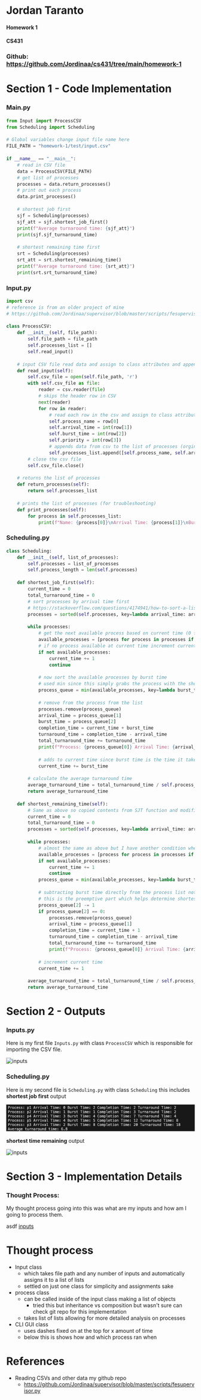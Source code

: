 # Jordan Taranto
#### Homework 1
#### CS431
### Github: https://github.com/Jordinaa/cs431/tree/main/homework-1
# Section 1 - Code Implementation
### Main.py
``` main.py
from Input import ProcessCSV
from Scheduling import Scheduling

# Global variables change input file name here
FILE_PATH = "homework-1/test/input.csv"

if __name__ == "__main__":
	# read in CSV file
	data = ProcessCSV(FILE_PATH)
	# get list of processes
	processes = data.return_processes()
	# print out each process
	data.print_processes()
	
	# shortest job first
	sjf = Scheduling(processes)
	sjf_att = sjf.shortest_job_first()
	print(f"Average turnaround time: {sjf_att}")
	print(sjf.sjf_turnaround_time)
	
	# shortest remaining time first
	srt = Scheduling(processes)
	srt_att = srt.shortest_remaining_time()
	print(f"Average turnaround time: {srt_att}")
	print(srt.srt_turnaround_time)
```
### Input.py
```Input.py
import csv 
# reference is from an older project of mine
# https://github.com/Jordinaa/supervisor/blob/master/scripts/fesupervisor.py

class ProcessCSV: 
    def __init__(self, file_path):
        self.file_path = file_path
        self.processes_list = []
        self.read_input()

    # input CSV file read data and assign to class attributes and append to list of processes
    def read_input(self):
        self.csv_file = open(self.file_path, 'r')
        with self.csv_file as file:
            reader = csv.reader(file)
            # skips the header row in CSV
            next(reader)
            for row in reader:
                # read each row in the csv and assign to class attributes
                self.process_name = row[0]
                self.arrival_time = int(row[1])
                self.burst_time = int(row[2])
                self.priority = int(row[3])
                # appends data from csv to the list of processes (orginally had a process object but changed to list for simplicity)
                self.processes_list.append([self.process_name, self.arrival_time, self.burst_time, self.priority])
        # close the csv file 
        self.csv_file.close()

    # returns the list of processes
    def return_processes(self):
        return self.processes_list

    # prints the list of processes (for troubleshooting)
    def print_processes(self):
        for process in self.processes_list:
            print(f"Name: {process[0]}\nArrival Time: {process[1]}\nBurst Time: {process[2]}\nPriority: {process[3]}\n")
```
### Scheduling.py
```Scheduling.py
class Scheduling:
    def __init__(self, list_of_processes):
        self.processes = list_of_processes
        self.process_length = len(self.processes)

    def shortest_job_first(self):
        current_time = 0
        total_turnaround_time = 0
        # sort processes by arrival time first 
        # https://stackoverflow.com/questions/4174941/how-to-sort-a-list-of-lists-by-a-specific-index-of-the-inner-list
        processes = sorted(self.processes, key=lambda arrival_time: arrival_time[1])

        while processes:
            # get the next available process based on current time (0 for first loop)
            available_processes = [process for process in processes if process[1] <= current_time]
            # if no process available at current time increment current time
            if not available_processes:
                current_time += 1
                continue
            
            # now sort the available processes by burst time
            # used min since this simply grabs the process with the shortest burst time (the loop above sorts the whole list by arrival time)
            process_queue = min(available_processes, key=lambda burst_time: burst_time[2])

            # remove from the process from the list
            processes.remove(process_queue)
            arrival_time = process_queue[1]
            burst_time = process_queue[2]
            completion_time = current_time + burst_time
            turnaround_time = completion_time - arrival_time
            total_turnaround_time += turnaround_time
            print(f"Process: {process_queue[0]} Arrival Time: {arrival_time} Burst Time: {burst_time} Completion Time: {completion_time} Turnaround Time: {turnaround_time}")

            # adds to current time since burst time is the time it takes to complete the process 
            current_time += burst_time

        # calculate the average turnaround time 
        average_turnaround_time = total_turnaround_time / self.process_length
        return average_turnaround_time

    def shortest_remaining_time(self):
        # Same as above so copied contents from SJT function and modified it
        current_time = 0
        total_turnaround_time = 0
        processes = sorted(self.processes, key=lambda arrival_time: arrival_time[1])
    
        while processes:
            # almost the same as above but I have another condition where it is comparing the burst time of the process
            available_processes = [process for process in processes if process[1] <= current_time and process[2] > 0]
            if not available_processes:
                current_time += 1
                continue
            process_queue = min(available_processes, key=lambda burst_time: burst_time[2])

            # subtracting burst time directly from the process list not recommended (i would have a process class)
            # this is the preemptive part which helps determine shortest remaining time 
            process_queue[2] -= 1
            if process_queue[2] == 0:
                processes.remove(process_queue)
                arrival_time = process_queue[1]
                completion_time = current_time + 1
                turnaround_time = completion_time - arrival_time
                total_turnaround_time += turnaround_time
                print(f"Process: {process_queue[0]} Arrival Time: {arrival_time} Completion Time: {completion_time} Turnaround Time: {turnaround_time}")
            
            # increment current time
            current_time += 1
    
        average_turnaround_time = total_turnaround_time / self.process_length
        return average_turnaround_time
```
# Section 2 - Outputs
###  Inputs.py
Here is my first file `Inputs.py` with class `ProcessCSV` which is responsible for importing the CSV file.

![inputs](/assets/img/input.png)

### Scheduling.py
Here is my second file is `Scheduling.py` with class `Scheduling` this includes **shortest job first** output 

![inputs](assets/img/sjf_output.png)

**shortest time remaining** output

![inputs](/assets/img/srt_output.png)

# Section 3 - Implementation Details
### Thought Process:
My thought process going into this was what are my inputs and how am I going to process them. 

asdf [inputs](/assets/img/srt_output.png)

# Thought process
- Input class 
	- which takes file path and any number of inputs and automatically assigns it to a list of lists
	- settled on just one class for simplicity and assignments sake
- process class
	- can be called inside of the input class making a list of objects 
		- tried this but inheritance vs composition but wasn't sure can check git repo for this implementation 
	- takes list of lists allowing for more detailed analysis on processes
- CLI GUI class
	- uses dashes fixed on at the top for x amount of time
	- below this is shows how and which process ran when 


# References
- Reading CSVs and other data my github repo
	- https://github.com/Jordinaa/supervisor/blob/master/scripts/fesupervisor.py

